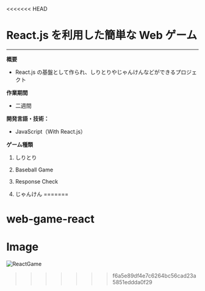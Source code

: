 <<<<<<< HEAD
# React.js を利用した簡単な Web ゲーム

---

**概要**

- React.js の基盤として作られ、しりとりやじゃんけんなどができるプロジェクト

**作業期間**

- 二週間

**開発言語・技術：**

- JavaScript（With React.js）

**ゲーム種類**

1. しりとり

2. Baseball Game

3. Response Check

4. じゃんけん
=======
# web-game-react

# Image
![ReactGame](https://user-images.githubusercontent.com/50327128/101242918-11bd8600-3740-11eb-9f99-bfc24ee19923.JPG)

>>>>>>> f6a5e89df4e7c6264bc56cad23a5851eddda0f29
